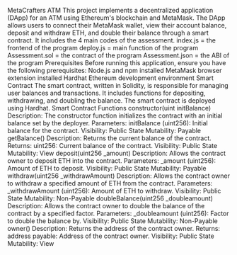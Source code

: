 MetaCrafters ATM
This project implements a decentralized application (DApp) for an ATM using Ethereum's blockchain and MetaMask. The DApp allows users to connect their MetaMask wallet, view their account balance, deposit and withdraw ETH, and double their balance through a smart contract.
It includes the 4 main codes of the assessment.
index.js = the frontend of the program
deploy.js = main function of the program
Assessment.sol = the contract of the program
Assessment.json = the ABI of the program
Prerequisites
Before running this application, ensure you have the following prerequisites:
Node.js and npm installed
MetaMask browser extension installed
Hardhat Ethereum development environment
Smart Contract
The smart contract, written in Solidity, is responsible for managing user balances and transactions. It includes functions for depositing, withdrawing, and doubling the balance. The smart contract is deployed using Hardhat.
Smart Contract Functions
constructor(uint initBalance)
Description: The constructor function initializes the contract with an initial balance set by the deployer.
Parameters: initBalance (uint256): Initial balance for the contract.
Visibility: Public
State Mutability: Payable
getBalance()
Description: Returns the current balance of the contract.
Returns: uint256: Current balance of the contract.
Visibility: Public
State Mutability: View
deposit(uint256 _amount)
Description: Allows the contract owner to deposit ETH into the contract.
Parameters: _amount (uint256): Amount of ETH to deposit.
Visibility: Public
State Mutability: Payable
withdraw(uint256 _withdrawAmount)
Description: Allows the contract owner to withdraw a specified amount of ETH from the contract.
Parameters: _withdrawAmount (uint256): Amount of ETH to withdraw.
Visibility: Public
State Mutability: Non-Payable
doubleBalance(uint256 _doubleamount)
Description: Allows the contract owner to double the balance of the contract by a specified factor.
Parameters: _doubleamount (uint256): Factor to double the balance by.
Visibility: Public
State Mutability: Non-Payable
owner()
Description: Returns the address of the contract owner.
Returns: address payable: Address of the contract owner.
Visibility: Public
State Mutability: View
